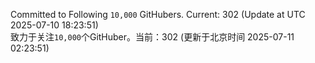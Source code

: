 Committed to Following `10,000` GitHubers. Current: <!-- FOLLOWING_COUNT -->302<!-- FOLLOWING_COUNT --> (Update at UTC <!-- LAST_UPDATED -->2025-07-10 18:23:51<!-- LAST_UPDATED -->)<br>
致力于关注`10,000`个GitHuber。当前：<!-- FOLLOWING_COUNT -->302<!-- FOLLOWING_COUNT --> (更新于北京时间 <!-- LAST_UPDATED_CST -->2025-07-11 02:23:51<!-- LAST_UPDATED_CST -->)
